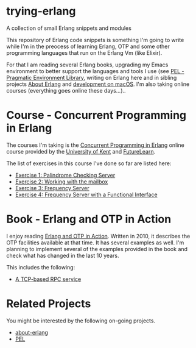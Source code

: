 # trying-erlang
A collection of small Erlang snippets and modules

This repository of Erlang code snippets is something I'm going to write while
I'm in the preocess of learning Erlang, OTP and some other programming languages
that run on the Erlang Vm (like Elixir).

For that I am reading several Erlang books, upgrading my Emacs environment to better
support the languages and tools I use
(see [PEL - Pragmatic Environment Library](https://github.com/pierre-rouleau/pel), writing on Erlang here and in
sibling projects
[About Erlang](https://github.com/pierre-rouleau/about-erlang)
and [development on macOS](https://github.com/pierre-rouleau/about-macOS).
I'm also taking online courses (everything goes online these days...)..

# Course - Concurrent Programming in Erlang

The courses I'm taking is the [Concurrent Programming in
Erlang](https://www.futurelearn.com/courses/concurrent-programming-erlang)
online course provided by the [University of
Kent](https://www.futurelearn.com/partners/the-university-of-kent) and
[FutureLearn](https://www.futurelearn.com/).

The list of exercises in this course I've done so far are listed here:

- [Exercise 1: Palindrome Checking Server](exercises/e1/exercise-1.rst)
- [Exercise 2: Working with the mailbox](exercises/e2/exercise-2.rst)
- [Exercise 3: Frequency Server](exercises/e3/frequency-server.rst)
- [Exercise 4: Frequency Server with a Functional Interface](exercises/e4/frequency-server-with-funct-if.rst)


# Book - Erlang and OTP in Action

I enjoy reading [Erlang and OTP in Action](https://www.manning.com/books/erlang-and-otp-in-action).
Written in 2010, it describes
the OTP facilities available at that time.  It has several examples as well.
I'm planning to implement several of the examples provided in the book  and
check what has changed in the last 10 years.

This includes the following:

- [A TCP-based RPC service](erlang-and-otp-in-action/otpa-1/ch3ex.rst)

# Related Projects

You might be interested by the following on-going projects.

- [about-erlang](https://github.com/pierre-rouleau/about-erlang)
- [PEL](https://github.com/pierre-rouleau/pel#readme)

<!-- ----------------------------------------------------------------------------- -->
